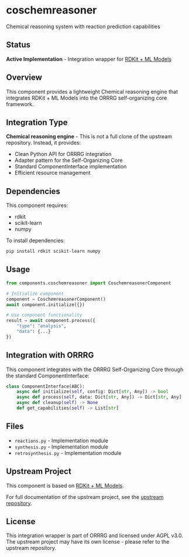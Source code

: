 # coschemreasoner

Chemical reasoning system with reaction prediction capabilities

## Status

**Active Implementation** - Integration wrapper for [RDKit + ML Models](https://github.com/rdkit/rdkit)

## Overview

This component provides a lightweight Chemical reasoning engine that integrates RDKit + ML Models 
into the ORRRG self-organizing core framework.

## Integration Type

**Chemical reasoning engine** - This is not a full clone of the upstream repository. Instead, it provides:
- Clean Python API for ORRRG integration
- Adapter pattern for the Self-Organizing Core
- Standard ComponentInterface implementation
- Efficient resource management

## Dependencies

This component requires:
- rdkit
- scikit-learn
- numpy

To install dependencies:
```bash
pip install rdkit scikit-learn numpy
```

## Usage

```python
from components.coschemreasoner import CoschemreasonerComponent

# Initialize component
component = CoschemreasonerComponent()
await component.initialize({})

# Use component functionality
result = await component.process({
    "type": "analysis",
    "data": {...}
})
```

## Integration with ORRRG

This component integrates with the ORRRG Self-Organizing Core through the standard ComponentInterface:

```python
class ComponentInterface(ABC):
    async def initialize(self, config: Dict[str, Any]) -> bool
    async def process(self, data: Dict[str, Any]) -> Dict[str, Any]
    async def cleanup(self) -> None
    def get_capabilities(self) -> List[str]
```

## Files

- `reactions.py` - Implementation module
- `synthesis.py` - Implementation module
- `retrosynthesis.py` - Implementation module

## Upstream Project

This component is based on [RDKit + ML Models](https://github.com/rdkit/rdkit).

For full documentation of the upstream project, see the [upstream repository](https://github.com/rdkit/rdkit).

## License

This integration wrapper is part of ORRRG and licensed under AGPL v3.0.
The upstream project may have its own license - please refer to the upstream repository.
